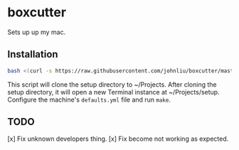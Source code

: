 boxcutter
=========

Sets up up my mac.

Installation
------------

```sh
bash <(curl -s https://raw.githubusercontent.com/johnliu/boxcutter/master/bootstrap.sh)
```

This script will clone the setup directory to ~/Projects. After cloning the setup directory,
it will open a new Terminal instance at ~/Projects/setup. Configure the machine's `defaults.yml`
file and run `make`.

TODO
----

[x] Fix unknown developers thing.
[x] Fix become not working as expected.
